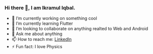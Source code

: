 ### Hi there 👋, I am Ikramul Iqbal.

<!--
**Ikramul35/Ikramul35** is a ✨ _special_ ✨ repository because its `README.md` (this file) appears on your GitHub profile.
- 🤔 I’m looking for help with ...
- 😄 Pronouns: ...

-->

- 🔭 I’m currently working on something cool
- 🌱 I’m currently learning Flutter
- 👯 I’m looking to collaborate on anything realted to Web and Android
- 💬 Ask me about anything
- 📫 How to reach me: [LinkedIn](https://www.linkedin.com/in/ikramul-iqbal-0515a0202/)
- ⚡ Fun fact: I love Physics
